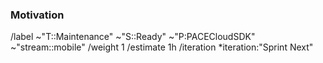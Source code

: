 ### Motivation

<!-- Describe the maintenance. Why is this relevant? Who benefits from it? Which impacts does it have? -->

/label ~"T::Maintenance" ~"S::Ready" ~"P:PACECloudSDK" ~"stream::mobile"
/weight 1
/estimate 1h
/iteration *iteration:"Sprint Next"